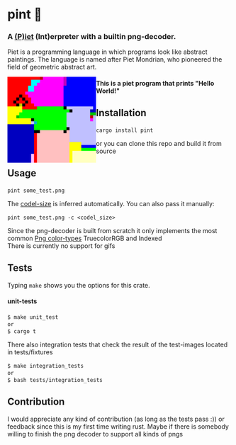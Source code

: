 # pint 🍺 
### A [(P)iet](https://www.dangermouse.net/esoteric/piet.html) (Int)erpreter with a builtin png-decoder.<br>
Piet is a programming language in which programs look like abstract paintings. The language is named after Piet Mondrian, who pioneered the field of geometric abstract art.

<img width=200 align="left" src="./tests/fixtures/piet_hello_world.png">
<h4 align="left">This is a piet program that prints "Hello World!"</h4>

## Installation
```
cargo install pint
```
or you can clone this repo and build it from source

## Usage
```
pint some_test.png
```
The [codel-size](http://www.majcher.com/code/piet/Piet-Interpreter.html#codels) is inferred automatically.
You can also pass it manually:
```
pint some_test.png -c <codel_size>
```
Since the png-decoder is built from scratch it only implements the most common [Png color-types](https://www.w3.org/TR/PNG/#6Colour-values) TruecolorRGB and Indexed<br>
There is currently no support for gifs

## Tests
Typing `make` shows you the options for this crate.
#### unit-tests
```
$ make unit_test
or
$ cargo t
```
There also integration tests that check the result of the test-images located in tests/fixtures
```
$ make integration_tests
or
$ bash tests/integration_tests
```

## Contribution
I would appreciate any kind of contribution (as long as the tests pass :)) or feedback since this is my first time writing rust. Maybe if there is somebody willing to finish the png decoder to support all kinds of pngs
